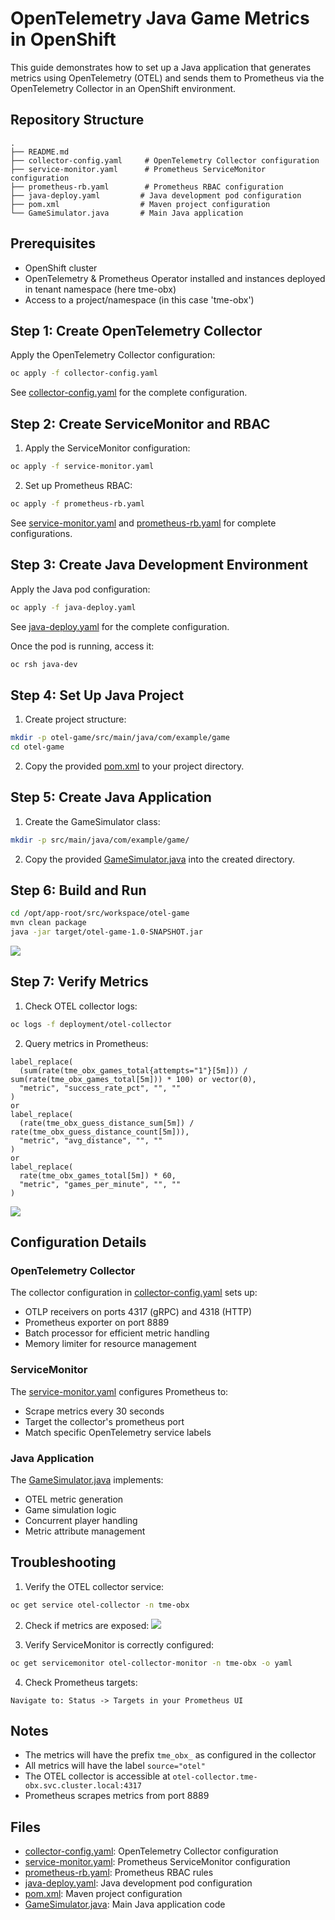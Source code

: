 # OpenTelemetry Java Game Metrics in OpenShift

This guide demonstrates how to set up a Java application that generates metrics using OpenTelemetry (OTEL) and sends them to Prometheus via the OpenTelemetry Collector in an OpenShift environment.

## Repository Structure
```
.
├── README.md
├── collector-config.yaml     # OpenTelemetry Collector configuration
├── service-monitor.yaml      # Prometheus ServiceMonitor configuration 
├── prometheus-rb.yaml        # Prometheus RBAC configuration
├── java-deploy.yaml         # Java development pod configuration
├── pom.xml                  # Maven project configuration
└── GameSimulator.java       # Main Java application
```

## Prerequisites

- OpenShift cluster 
- OpenTelemetry & Prometheus Operator installed and instances deployed in tenant namespace (here tme-obx)
- Access to a project/namespace (in this case 'tme-obx')

## Step 1: Create OpenTelemetry Collector

Apply the OpenTelemetry Collector configuration:
```bash
oc apply -f collector-config.yaml
```

See [collector-config.yaml](collector-config.yaml) for the complete configuration.

## Step 2: Create ServiceMonitor and RBAC

1. Apply the ServiceMonitor configuration:
```bash
oc apply -f service-monitor.yaml
```

2. Set up Prometheus RBAC:
```bash
oc apply -f prometheus-rb.yaml
```

See [service-monitor.yaml](service-monitor.yaml) and [prometheus-rb.yaml](prometheus-rb.yaml) for complete configurations.

## Step 3: Create Java Development Environment

Apply the Java pod configuration:
```bash
oc apply -f java-deploy.yaml
```

See [java-deploy.yaml](java-deploy.yaml) for the complete configuration.

Once the pod is running, access it:
```bash
oc rsh java-dev
```

## Step 4: Set Up Java Project

1. Create project structure:
```bash
mkdir -p otel-game/src/main/java/com/example/game
cd otel-game
```

2. Copy the provided [pom.xml](pom.xml) to your project directory.

## Step 5: Create Java Application

1. Create the GameSimulator class:
```bash
mkdir -p src/main/java/com/example/game/
```

2. Copy the provided [GameSimulator.java](GameSimulator.java) into the created directory.

## Step 6: Build and Run

```bash
cd /opt/app-root/src/workspace/otel-game
mvn clean package
java -jar target/otel-game-1.0-SNAPSHOT.jar
```
![](https://raw.githubusercontent.com/open-experiments/ObX/refs/heads/main/java/images/java.png)<br>


## Step 7: Verify Metrics

1. Check OTEL collector logs:
```bash
oc logs -f deployment/otel-collector
```

2. Query metrics in Prometheus:

```
label_replace(
  (sum(rate(tme_obx_games_total{attempts="1"}[5m])) / sum(rate(tme_obx_games_total[5m])) * 100) or vector(0),
  "metric", "success_rate_pct", "", ""
)
or
label_replace(
  (rate(tme_obx_guess_distance_sum[5m]) / rate(tme_obx_guess_distance_count[5m])),
  "metric", "avg_distance", "", ""
)
or
label_replace(
  rate(tme_obx_games_total[5m]) * 60,
  "metric", "games_per_minute", "", ""
)
```

![](https://raw.githubusercontent.com/open-experiments/ObX/refs/heads/main/java/images/promo.png)<br>

## Configuration Details

### OpenTelemetry Collector
The collector configuration in [collector-config.yaml](collector-config.yaml) sets up:
- OTLP receivers on ports 4317 (gRPC) and 4318 (HTTP)
- Prometheus exporter on port 8889
- Batch processor for efficient metric handling
- Memory limiter for resource management

### ServiceMonitor
The [service-monitor.yaml](service-monitor.yaml) configures Prometheus to:
- Scrape metrics every 30 seconds
- Target the collector's prometheus port
- Match specific OpenTelemetry service labels

### Java Application
The [GameSimulator.java](GameSimulator.java) implements:
- OTEL metric generation
- Game simulation logic
- Concurrent player handling
- Metric attribute management

## Troubleshooting

1. Verify the OTEL collector service:
```bash
oc get service otel-collector -n tme-obx
```

2. Check if metrics are exposed:
![](https://raw.githubusercontent.com/open-experiments/ObX/refs/heads/main/java/images/otel.png)


3. Verify ServiceMonitor is correctly configured:
```bash
oc get servicemonitor otel-collector-monitor -n tme-obx -o yaml
```

4. Check Prometheus targets:
```
Navigate to: Status -> Targets in your Prometheus UI
```

## Notes

- The metrics will have the prefix `tme_obx_` as configured in the collector
- All metrics will have the label `source="otel"`
- The OTEL collector is accessible at `otel-collector.tme-obx.svc.cluster.local:4317`
- Prometheus scrapes metrics from port 8889

## Files
- [collector-config.yaml](collector-config.yaml): OpenTelemetry Collector configuration
- [service-monitor.yaml](service-monitor.yaml): Prometheus ServiceMonitor configuration
- [prometheus-rb.yaml](prometheus-rb.yaml): Prometheus RBAC rules
- [java-deploy.yaml](java-deploy.yaml): Java development pod configuration
- [pom.xml](pom.xml): Maven project configuration
- [GameSimulator.java](GameSimulator.java): Main Java application code
